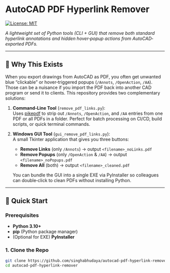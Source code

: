 # AutoCAD PDF Hyperlink Remover

[![License: MIT](https://img.shields.io/badge/License-MIT-blue.svg)](LICENSE)

_A lightweight set of Python tools (CLI + GUI) that remove both standard hyperlink annotations and hidden hover‐popup actions from AutoCAD‐exported PDFs._

---

## 🎯 Why This Exists

When you export drawings from AutoCAD as PDF, you often get unwanted blue “clickable” or hover‐triggered popups (`/Annots`, `/OpenAction`, `/AA`). Those can be a nuisance if you import the PDF back into another CAD program or send it to clients. This repository provides two complementary solutions:

1. **Command‐Line Tool** (`remove_pdf_links.py`):  
   Uses [pikepdf](https://github.com/pikepdf/pikepdf) to strip out `/Annots`, `/OpenAction`, and `/AA` entries from one PDF or all PDFs in a folder. Perfect for batch processing on CI/CD, build scripts, or quick terminal commands.

2. **Windows GUI Tool** (`gui_remove_pdf_links.py`):  
   A small Tkinter application that gives you three buttons:  
   - **Remove Links** (only `/Annots`) → output `<filename>_noLinks.pdf`  
   - **Remove Popups** (only `/OpenAction` & `/AA`) → output `<filename>_noPopups.pdf`  
   - **Remove All** (both) → output `<filename>_cleaned.pdf`  

   You can bundle the GUI into a single EXE via PyInstaller so colleagues can double‐click to clean PDFs without installing Python.

---

## 🚀 Quick Start

### Prerequisites

- **Python 3.10+**  
- **pip** (Python package manager)  
- (Optional for EXE) **PyInstaller**

### 1. Clone the Repo

```bash
git clone https://github.com/singhabhudaya/autocad-pdf-hyperlink-remover.git
cd autocad-pdf-hyperlink-remover
